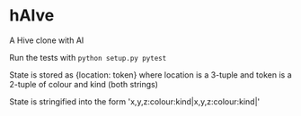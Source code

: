 # hAIve
A Hive clone with AI

Run the tests with `python setup.py pytest`

State is stored as {location: token} where location is a 3-tuple and token is a 2-tuple of colour and kind (both strings)

State is stringified into the form 'x,y,z:colour:kind|x,y,z:colour:kind|<etc>'